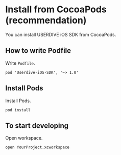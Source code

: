 # Install from CocoaPods (recommendation)

You can install USERDIVE iOS SDK from CocoaPods.

## How to write Podfile

Write `Podfile`.

```console
pod 'Userdive-iOS-SDK', '~> 1.0'
```

## Install Pods

Install Pods.

```console
pod install
```

## To start developing

Open workspace.

```console
open YourProject.xcworkspace
```

